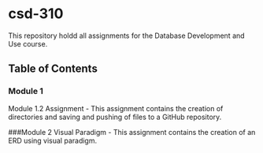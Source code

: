# csd-310
This repository holdd all assignments for the Database Development and Use course.

## Table of Contents
### Module 1
Module 1.2 Assignment - This assignment contains the creation of directories and saving and pushing of files to a GitHub repository.

###Module 2
Visual Paradigm - This assignment contains the creation of an ERD using visual paradigm.

